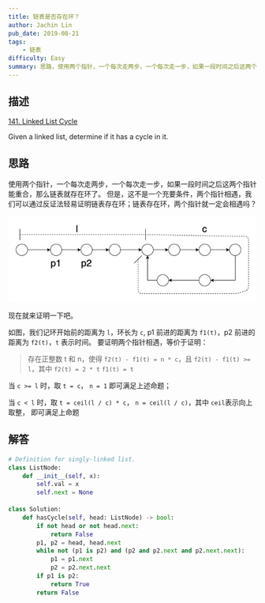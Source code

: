 ```yaml
---
title: 链表是否存在环？
author: Jachin Lin
pub_date: 2019-08-21
tags:
    - 链表
difficulty: Easy
summary: 思路，使用两个指针，一个每次走两步，一个每次走一步，如果一段时间之后这两个指针能重合，那么链表肯定存在环了。但是，存在环两个指针就一定会相遇吗？
---
```


## 描述 

[141. Linked List Cycle](https://leetcode.com/problems/linked-list-cycle/)

Given a linked list, determine if it has a cycle in it.

## 思路

使用两个指针，一个每次走两步，一个每次走一步，如果一段时间之后这两个指针能重合，那么链表就存在环了。
但是，这不是一个充要条件，两个指针相遇，我们可以通过反证法轻易证明链表存在环；链表存在环，两个指针就一定会相遇吗？

![Linked List Cycle](./img/141.jpg)

现在就来证明一下吧。

如图，我们记环开始前的距离为 `l`，环长为 `c`, p1 前进的距离为 `f1(t)`，p2 前进的距离为 `f2(t)`，`t` 表示时间。
要证明两个指针相遇，等价于证明：

> 存在正整数 t 和 n，使得 `f2(t) - f1(t) = n * c`，且 `f2(t) - f1(t) >= l`，其中 `f2(t) = 2 * t` `f1(t) = t`

当 `c >= l` 时，取 `t = c`， `n = 1` 即可满足上述命题；

当 `c < l` 时，取 `t = ceil(l / c) * c`， `n = ceil(l / c)`，其中 `ceil`表示向上取整， 即可满足上命题

## 解答

```python
# Definition for singly-linked list.
class ListNode:
    def __init__(self, x):
        self.val = x
        self.next = None

class Solution:
    def hasCycle(self, head: ListNode) -> bool:
        if not head or not head.next:
            return False
        p1, p2 = head, head.next
        while not (p1 is p2) and (p2 and p2.next and p2.next.next):
            p1 = p1.next
            p2 = p2.next.next
        if p1 is p2:
            return True
        return False
        
```